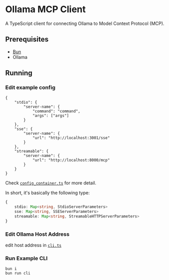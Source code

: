 # Ollama MCP Client

A TypeScript client for connecting Ollama to Model Context Protocol (MCP).

## Prerequisites

- [Bun](https://bun.com/)
- Ollama

## Running

### Edit example config

```jsonc
{
    "stdio": {
        "server-name": {
            "command": "command",
            "args": ["args"]
        }
    },
    "sse": {
        "server-name": {
            "url": "http://localhost:3001/sse"
        }
    },
    "streamable": {
        "server-name": {
            "url": "http://localhost:8000/mcp"
        }
    }
}
```

Check [`config_container.ts`](./src/models/config_container.ts) for more detail.

In short, it's basically the following type:

```ts
{
    stdio: Map<string, StdioServerParameters>
    sse: Map<string, SSEServerParameters>
    streamable: Map<string, StreamableHTTPServerParameters>
}
```

### Edit Ollama Host Address

edit host address in [`cli.ts`](./src/example/cli.ts)

### Run Example CLI

```shell
bun i
bun run cli
```
